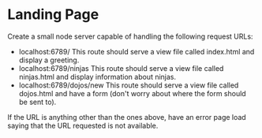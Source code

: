 # Landing Page

Create a small node server capable of handling the following request URLs:
* localhost:6789/    This route should serve a view file called index.html and display a greeting.
* localhost:6789/ninjas    This route should serve a view file called ninjas.html and display information about ninjas.
* localhost:6789/dojos/new    This route should serve a view file called dojos.html and have a form (don't worry about where the form should be sent to).

If the URL is anything other than the ones above, have an error page load saying that the URL requested is not available.
